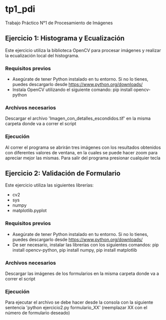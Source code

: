 # tp1_pdi
Trabajo Práctico N°1 de Procesamiento de Imágenes

## Ejercicio 1: Histograma y Ecualización
Este ejercicio utiliza la biblioteca OpenCV para procesar imágenes y realizar la ecualización local del histograma.
### Requisitos previos
- Asegúrate de tener Python instalado en tu entorno. Si no lo tienes, puedes descargarlo desde https://www.python.org/downloads/
- Instala OpenCV utilizando el siguiente comando: pip install opencv-python
### Archivos necesarios
Descargar el archivo 'Imagen_con_detalles_escondidos.tif' en la misma carpeta donde va a correr el script
### Ejecución
Al correr el programa se abrirán tres imágenes con los resultados obtenidos con diferentes valores de ventana, en la cuales se puede hacer zoom para apreciar mejor las mismas. Para salir del programa presionar cualquier tecla

## Ejercicio 2: Validación de Formulario
Este ejercicio utiliza las siguientes librerías:
- cv2
- sys
- numpy
- matplotlib.pyplot
### Requisitos previos
- Asegúrate de tener Python instalado en tu entorno. Si no lo tienes, puedes descargarlo desde https://www.python.org/downloads/
- De ser necesario, instalar las librerías con los siguientes comandos: pip install opencv-python, pip install numpy, pip install matplotlib
### Archivos necesarios
Descargar las imágenes de los formularios en la misma carpeta donde va a correr el script
### Ejecución
Para ejecutar el archivo se debe hacer desde la consola con la siguiente sentencia 'python ejercicio2.py formulario_XX' (reemplazar XX con el número de formulario deseado)

